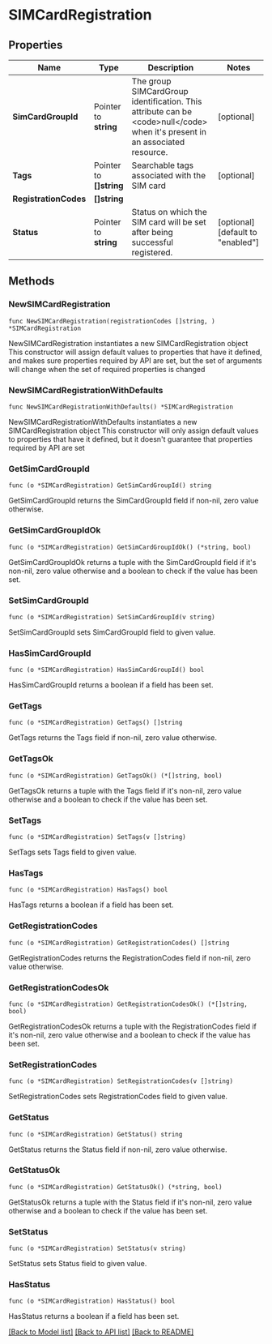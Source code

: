 # SIMCardRegistration

## Properties

Name | Type | Description | Notes
------------ | ------------- | ------------- | -------------
**SimCardGroupId** | Pointer to **string** | The group SIMCardGroup identification. This attribute can be &lt;code&gt;null&lt;/code&gt; when it&#39;s present in an associated resource. | [optional] 
**Tags** | Pointer to **[]string** | Searchable tags associated with the SIM card | [optional] 
**RegistrationCodes** | **[]string** |  | 
**Status** | Pointer to **string** | Status on which the SIM card will be set after being successful registered. | [optional] [default to "enabled"]

## Methods

### NewSIMCardRegistration

`func NewSIMCardRegistration(registrationCodes []string, ) *SIMCardRegistration`

NewSIMCardRegistration instantiates a new SIMCardRegistration object
This constructor will assign default values to properties that have it defined,
and makes sure properties required by API are set, but the set of arguments
will change when the set of required properties is changed

### NewSIMCardRegistrationWithDefaults

`func NewSIMCardRegistrationWithDefaults() *SIMCardRegistration`

NewSIMCardRegistrationWithDefaults instantiates a new SIMCardRegistration object
This constructor will only assign default values to properties that have it defined,
but it doesn't guarantee that properties required by API are set

### GetSimCardGroupId

`func (o *SIMCardRegistration) GetSimCardGroupId() string`

GetSimCardGroupId returns the SimCardGroupId field if non-nil, zero value otherwise.

### GetSimCardGroupIdOk

`func (o *SIMCardRegistration) GetSimCardGroupIdOk() (*string, bool)`

GetSimCardGroupIdOk returns a tuple with the SimCardGroupId field if it's non-nil, zero value otherwise
and a boolean to check if the value has been set.

### SetSimCardGroupId

`func (o *SIMCardRegistration) SetSimCardGroupId(v string)`

SetSimCardGroupId sets SimCardGroupId field to given value.

### HasSimCardGroupId

`func (o *SIMCardRegistration) HasSimCardGroupId() bool`

HasSimCardGroupId returns a boolean if a field has been set.

### GetTags

`func (o *SIMCardRegistration) GetTags() []string`

GetTags returns the Tags field if non-nil, zero value otherwise.

### GetTagsOk

`func (o *SIMCardRegistration) GetTagsOk() (*[]string, bool)`

GetTagsOk returns a tuple with the Tags field if it's non-nil, zero value otherwise
and a boolean to check if the value has been set.

### SetTags

`func (o *SIMCardRegistration) SetTags(v []string)`

SetTags sets Tags field to given value.

### HasTags

`func (o *SIMCardRegistration) HasTags() bool`

HasTags returns a boolean if a field has been set.

### GetRegistrationCodes

`func (o *SIMCardRegistration) GetRegistrationCodes() []string`

GetRegistrationCodes returns the RegistrationCodes field if non-nil, zero value otherwise.

### GetRegistrationCodesOk

`func (o *SIMCardRegistration) GetRegistrationCodesOk() (*[]string, bool)`

GetRegistrationCodesOk returns a tuple with the RegistrationCodes field if it's non-nil, zero value otherwise
and a boolean to check if the value has been set.

### SetRegistrationCodes

`func (o *SIMCardRegistration) SetRegistrationCodes(v []string)`

SetRegistrationCodes sets RegistrationCodes field to given value.


### GetStatus

`func (o *SIMCardRegistration) GetStatus() string`

GetStatus returns the Status field if non-nil, zero value otherwise.

### GetStatusOk

`func (o *SIMCardRegistration) GetStatusOk() (*string, bool)`

GetStatusOk returns a tuple with the Status field if it's non-nil, zero value otherwise
and a boolean to check if the value has been set.

### SetStatus

`func (o *SIMCardRegistration) SetStatus(v string)`

SetStatus sets Status field to given value.

### HasStatus

`func (o *SIMCardRegistration) HasStatus() bool`

HasStatus returns a boolean if a field has been set.


[[Back to Model list]](../README.md#documentation-for-models) [[Back to API list]](../README.md#documentation-for-api-endpoints) [[Back to README]](../README.md)


